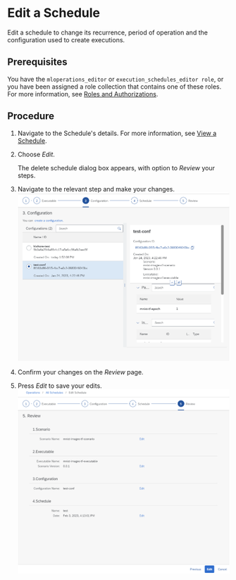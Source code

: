 <!-- loio589aae99f38d45a69fe51c7a9fc6042c -->

# Edit a Schedule

Edit a schedule to change its recurrence, period of operation and the configuration used to create executions.



<a name="loio589aae99f38d45a69fe51c7a9fc6042c__prereq_nv2_wwp_kwb"/>

## Prerequisites

You have the `mloperations_editor` or `execution_schedules_editor role`, or you have been assigned a role collection that contains one of these roles. For more information, see [Roles and Authorizations](https://help.sap.com/docs/ai-launchpad/sap-ai-launchpad/roles-and-authorizations).



## Procedure

1.  Navigate to the Schedule's details. For more information, see [View a Schedule](view-a-schedule-1857004.md).

2.  Choose *Edit*.

    The delete schedule dialog box appears, with option to *Review* your steps.

3.  Navigate to the relevant step and make your changes. ![](images/Edit_Schedule_Step_2e48e11.png)

4.  Confirm your changes on the *Review* page.

5.  Press *Edit* to save your edits.![](images/Edit_Schedule_Wizard_a6e273b.png)


